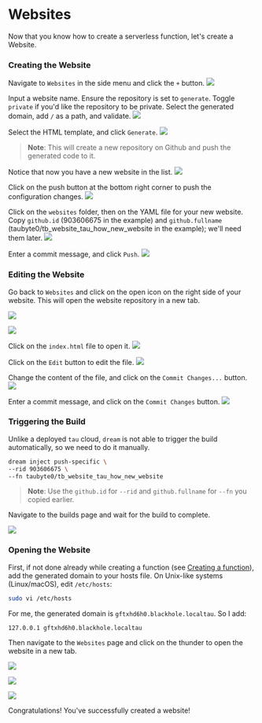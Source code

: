 # Websites

<!-- Source: docs-old/01-dev-getting-started/04-first-website.md -->


Now that you know how to create a serverless function, let's create a Website.

### Creating the Website

Navigate to `Websites` in the side menu and click the `+` button.
![](../images/webconsole-dreamland-create-new-website.png)

Input a website name. Ensure the repository is set to `generate`. Toggle `private` if you'd like the repository to be private. Select the generated domain, add `/` as a path, and validate.
![](../images/webconsole-dreamland-create-new-website-modal.png)

Select the HTML template, and click `Generate`.
![](../images/webconsole-dreamland-create-new-website-template.png)
> **Note**: This will create a new repository on Github and push the generated code to it.

Notice that now you have a new website in the list.
![](../images/webconsole-dreamland-create-new-website-template-done.png)

Click on the push button at the bottom right corner to push the configuration changes.
![](../images/webconsole-dreamland-create-new-website-push-config-changes.png)

Click on the `websites` folder, then on the YAML file for your new website. Copy `github.id` (903606675 in the example) and `github.fullname` (taubyte0/tb_website_tau_how_new_website in the example); we'll need them later.
![](../images/webconsole-dreamland-create-new-website-push-config-changes-modal-1.png)

Enter a commit message, and click `Push`.
![](../images/webconsole-dreamland-create-new-website-push-config-changes-modal-2.png)

### Editing the Website

Go back to `Websites` and click on the open icon on the right side of your website. This will open the website repository in a new tab.

![](../images/webconsole-dreamland-create-new-website-template-open-repo.png)

![](../images/webconsole-dreamland-create-new-website-github-repo.png)

Click on the `index.html` file to open it.
![](../images/webconsole-dreamland-create-new-website-open-index.png)

Click on the `Edit` button to edit the file.
![](../images/webconsole-dreamland-create-new-website-open-index-edit-btn.png)

Change the content of the file, and click on the `Commit Changes...` button.
![](../images/webconsole-dreamland-create-new-website-open-index-edit-diff.png)

Enter a commit message, and click on the `Commit Changes` button.
![](../images/webconsole-dreamland-create-new-website-open-index-edit-commit.png)

### Triggering the Build

Unlike a deployed `tau` cloud, `dream` is not able to trigger the build automatically, so we need to do it manually.

```bash
dream inject push-specific \
--rid 903606675 \
--fn taubyte0/tb_website_tau_how_new_website
```

> **Note**: Use the `github.id` for `--rid` and `github.fullname` for `--fn` you copied earlier.

Navigate to the builds page and wait for the build to complete.

![](../images/webconsole-dreamland-create-new-website-build-done.png)

### Opening the Website

First, if not done already while creating a function (see [Creating a function](../getting-started/first-function.md)), add the generated domain to your hosts file. On Unix-like systems (Linux/macOS), edit `/etc/hosts`:

```sh
sudo vi /etc/hosts
```

For me, the generated domain is `gftxhd6h0.blackhole.localtau`. So I add:

```
127.0.0.1 gftxhd6h0.blackhole.localtau
```

Then navigate to the `Websites` page and click on the thunder to open the website in a new tab.

![](../images/webconsole-dreamland-create-new-website-build-open-btn.png)

![](../images/webconsole-dreamland-create-new-website-build-open.png)

![](../images/webconsole-dreamland-create-new-website-build-open-stats.png)

Congratulations! You've successfully created a website!
